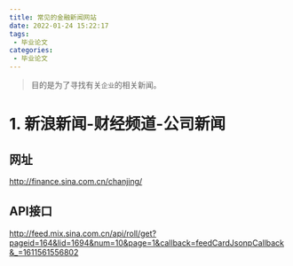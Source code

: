 ```yaml
---
title: 常见的金融新闻网站
date: 2022-01-24 15:22:17
tags:
 - 毕业论文
categories:
 - 毕业论文
---
```


> 目的是为了寻找有关`企业`的相关新闻。

# 1. 新浪新闻-财经频道-公司新闻

## 网址

http://finance.sina.com.cn/chanjing/
## API接口

http://feed.mix.sina.com.cn/api/roll/get?pageid=164&lid=1694&num=10&page=1&callback=feedCardJsonpCallback&_=1611561556802


